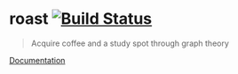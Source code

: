 # roast [![Build Status](https://travis-ci.org/rprotasov/roast.svg?branch=master)](https://travis-ci.org/rprotasov/roast)

> Acquire coffee and a study spot through graph theory

[Documentation](http://roast.github.io/)
